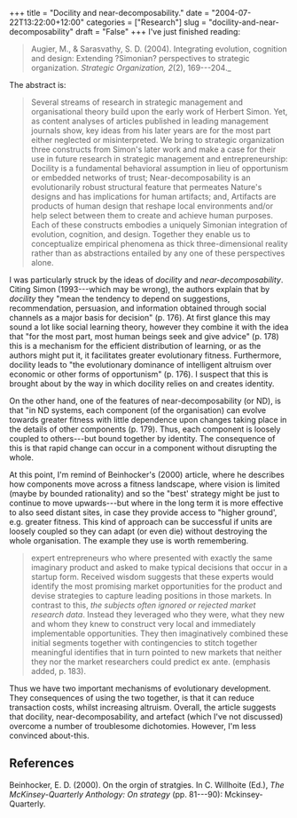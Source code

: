 +++
title = "Docility and near-decomposability."
date = "2004-07-22T13:22:00+12:00"
categories = ["Research"]
slug = "docility-and-near-decomposability"
draft = "False"
+++
I've just finished reading:

> Augier, M., & Sarasvathy, S. D. (2004).
Integrating evolution, cognition and design: Extending ?Simonian? perspectives
to strategic organization. _Strategic Organization, 2_(2), 169---204._

The abstract is:

> Several streams of research in strategic management and
organisational theory build upon the early work of Herbert Simon.
Yet, as content analyses of articles published in leading
management journals show, key ideas from his later years are for the
most part either neglected or misinterpreted. We bring to strategic
organization three constructs from Simon's later work and make a
case for their use in future research in strategic management and
entrepreneurship: Docility is a fundamental behavioral
assumption in lieu of opportunism or embedded networks of trust;
Near-decomposability is an evolutionarily robust structural
feature that permeates Nature's designs and has implications for
human artifacts; and, Artifacts are products of human design that
reshape local environments and/or help select between them to create
and achieve human purposes. Each of these constructs embodies a
uniquely Simonian integration of evolution, cognition, and
design. Together they enable us to conceptualize empirical
phenomena as thick three-dimensional reality rather than as
abstractions entailed by any one of these perspectives alone.

I was particularly struck by the ideas of _docility_ and
_near-decomposability_. Citing Simon (1993---which may be wrong), the authors
explain that by _docility_ they "mean the tendency to depend on suggestions,
recommendation, persuasion, and information obtained through social channels as
a major basis for decision" (p.  176). At first glance this may sound a lot
like social learning theory, however they combine it with the idea that "for
the most part, most human beings seek and give advice" (p. 178) this is a
mechanism for the efficient distribution of learning, or as the authors might
put it, it facilitates greater evolutionary fitness.  Furthermore, docility
leads to "the evolutionary dominance of intelligent altruism over economic or
other forms of opportunism" (p. 176). I suspect that this is brought about by
the way in which docility relies on and creates identity.

On the other hand, one of the features of near-decomposability (or ND), is that
"in ND systems, each component (of the organisation) can evolve towards greater
fitness with little dependence upon changes taking place in the details of
other components (p. 179). Thus, each component is loosely coupled to
others---but bound together by identity. The consequence of this is that rapid
change can occur in a component without disrupting the whole.

At this point, I'm remind of Beinhocker's (2000) article, where he
describes how components move across a fitness landscape, where
vision is limited (maybe by bounded rationality) and so the "best'
strategy might be just to continue to move upwards---but where in the
long term it is more effective to also seed distant sites, in case
they provide access to "higher ground', e.g. greater fitness. This kind
of approach can be successful if units are loosely coupled so they can
adapt (or even die) without destroying the whole organisation.
The example they use is worth remembering.

> expert entrepreneurs who where presented with exactly the
same imaginary product and asked to make typical decisions that occur in a
startup form. Received wisdom suggests that these experts would identify the
most promising market opportunities for the product and devise strategies to
capture leading positions in those markets. In contrast to this, _the subjects
often ignored or rejected market research data_. Instead they leveraged who
they were, what they new and whom they knew to construct very local and
immediately implementable opportunities. They then imaginatively combined these
initial segments together with contingencies to stitch together meaningful
identifies that in turn pointed to new markets that neither they nor the market
researchers could predict ex ante. (emphasis added, p. 183).

Thus we have two important mechanisms of evolutionary development. They
consequences of using the two together, is that it can reduce transaction
costs, whilst increasing altruism.  Overall, the article suggests that
docility, near-decomposability, and artefact (which I've not discussed) overcome
a number of troublesome dichotomies. However, I'm less convinced about-this.

## References

Beinhocker, E. D. (2000). On the orgin of stratgies. In C. Willhoite
(Ed.), _The McKinsey-Quarterly Anthology: On strategy_ (pp. 81---90):
Mckinsey-Quarterly.

